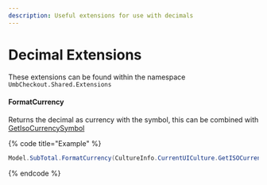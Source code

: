 ```yaml
---
description: Useful extensions for use with decimals
---
```


# Decimal Extensions

These extensions can be found within the namespace `UmbCheckout.Shared.Extensions`

#### FormatCurrency

Returns the decimal as currency with the symbol, this can be combined with [GetIsoCurrencySymbol](cultureinfo-extensions.md#getisocurrencysymbol)

{% code title="Example" %}
```csharp
Model.SubTotal.FormatCurrency(CultureInfo.CurrentUICulture.GetISOCurrencySymbol())
```
{% endcode %}
